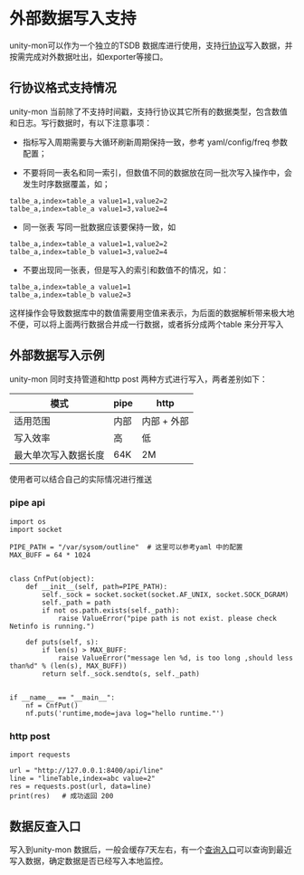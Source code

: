 # 外部数据写入支持
unity-mon可以作为一个独立的TSDB 数据库进行使用，支持[行协议](https://jasper-zhang1.gitbooks.io/influxdb/content/Write_protocols/line_protocol.html)写入数据，并按需完成对外数据吐出，如exporter等接口。

## 行协议格式支持情况
unity-mon 当前除了不支持时间戳，支持行协议其它所有的数据类型，包含数值和日志。写行数据时，有以下注意事项：

* 指标写入周期需要与大循环刷新周期保持一致，参考 yaml/config/freq 参数配置；

* 不要将同一表名和同一索引，但数值不同的数据放在同一批次写入操作中，会发生时序数据覆盖，如；

```
talbe_a,index=table_a value1=1,value2=2
talbe_a,index=table_a value1=3,value2=4
```

* 同一张表 写同一批数据应该要保持一致，如

```
talbe_a,index=table_a value1=1,value2=2
talbe_a,index=table_b value1=3,value2=4
```

* 不要出现同一张表，但是写入的索引和数值不的情况，如：

```
talbe_a,index=table_a value1=1
talbe_a,index=table_b value2=3
```

这样操作会导致数据库中的数值需要用空值来表示，为后面的数据解析带来极大地不便，可以将上面两行数据合并成一行数据，或者拆分成两个table 来分开写入

## 外部数据写入示例
unity-mon 同时支持管道和http post 两种方式进行写入，两者差别如下：

| 模式 | pipe | http |
| --- | --- | --- |
| 适用范围 | 内部 | 内部 + 外部 |
| 写入效率 | 高 | 低 |
| 最大单次写入数据长度 | 64K | 2M |

使用者可以结合自己的实际情况进行推送

### pipe api

```
import os
import socket

PIPE_PATH = "/var/sysom/outline"  # 这里可以参考yaml 中的配置
MAX_BUFF = 64 * 1024


class CnfPut(object):
    def __init__(self, path=PIPE_PATH):
        self._sock = socket.socket(socket.AF_UNIX, socket.SOCK_DGRAM)
        self._path = path
        if not os.path.exists(self._path):
            raise ValueError("pipe path is not exist. please check Netinfo is running.")

    def puts(self, s):
        if len(s) > MAX_BUFF:
            raise ValueError("message len %d, is too long ,should less than%d" % (len(s), MAX_BUFF))
        return self._sock.sendto(s, self._path)


if __name__ == "__main__":
    nf = CnfPut()
    nf.puts('runtime,mode=java log="hello runtime."')
```

### http post

```
import requests

url = "http://127.0.0.1:8400/api/line"
line = "lineTable,index=abc value=2"
res = requests.post(url, data=line)
print(res)   # 成功返回 200
```

## 数据反查入口
写入到unity-mon 数据后，一般会缓存7天左右，有一个[查询入口](http://127.0.01:8400/query/base)可以查询到最近写入数据，确定数据是否已经写入本地监控。